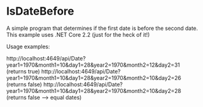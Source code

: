 # IsDateBefore
A simple program that determines if the first date is before the second date.
This example uses .NET Core 2.2 (just for the heck of it!)

Usage examples: 

http://localhost:4649/api/Date?year1=1970&month1=10&day1=28&year2=1970&month2=12&day2=31 (returns true)
http://localhost:4649/api/Date?year1=1970&month1=10&day1=28&year2=1970&month2=10&day2=26 (returns false)
http://localhost:4649/api/Date?year1=1970&month1=10&day1=28&year2=1970&month2=10&day2=28 (returns false --> equal dates)
